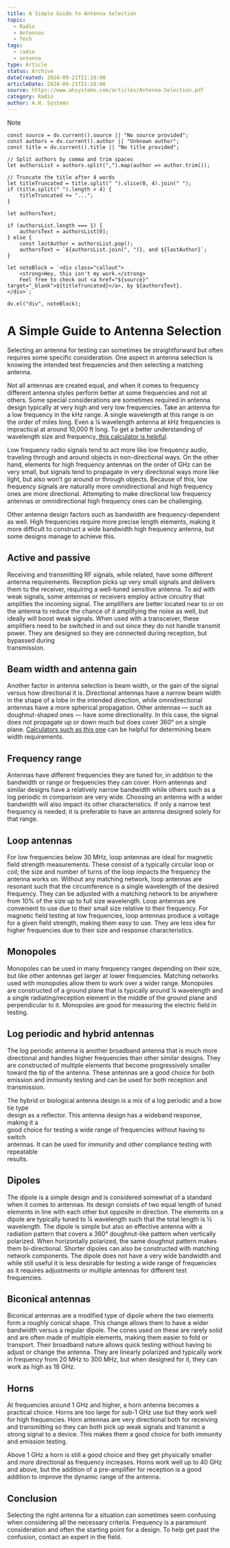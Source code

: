 ```yaml
---
title: A Simple Guide to Antenna Selection
topic:
  - Radio
  - Antennas
  - Tech
tags:
  - radio
  - antenna
type: Article
status: Archive
dateCreated: 2024-09-21T21:18:00
articleDate: 2024-09-21T21:18:00
source: https://www.ahsystems.com/articles/Antenna-Selection.pdf
category: Radio
author: A.H. Systems
---
```

> [!NOTE]
```dataviewjs
const source = dv.current().source || "No source provided";
const authors = dv.current().author || "Unknown author";
const title = dv.current().title || "No title provided";

// Split authors by comma and trim spaces
let authorsList = authors.split(",").map(author => author.trim());

// Truncate the title after 4 words
let titleTruncated = title.split(" ").slice(0, 4).join(" ");
if (title.split(" ").length > 4) {
    titleTruncated += "...";
}

let authorsText;

if (authorsList.length === 1) {
    authorsText = authorsList[0];
} else {
    const lastAuthor = authorsList.pop();
    authorsText = `${authorsList.join(", ")}, and ${lastAuthor}`;
}

let noteBlock = `<div class="callout">
    <strong>Hey, this isn't my work.</strong>
    Feel free to check out <a href="${source}" target="_blank">${titleTruncated}</a>, by ${authorsText}.
</div>`;

dv.el("div", noteBlock);

```
# A Simple Guide to Antenna Selection

Selecting an antenna for testing can sometimes be straightforward but often requires some specific consideration.   One aspect in antenna selection is knowing the intended test frequencies and then selecting a matching antenna.  

Not all antennas are created equal, and when it comes to frequency different antenna styles perform better at some frequencies and not at others. Some special considerations are sometimes required in antenna design typically at very high and very low frequencies. Take an antenna for a low frequency in the kHz range. A single wavelength at this range is on the order of miles long. Even a ¼ wavelength antenna at kHz frequencies is impractical at around 10,000 ft long. To get a better understanding of wavelength size and frequency,[ this calculator is helpful](https://www.ahsystems.com/EMC-formulas-equations/frequency-wavelength-calculator.php).  

Low frequency radio signals tend to act more like low frequency audio, traveling through and around objects in non-directional ways. On the other hand, elements for high frequency antennas on the order of GHz can be very small, but signals tend to propagate in very directional ways more like light, but also won’t go around or through objects. Because of this, low frequency signals are naturally more omnidirectional and high frequency ones are more directional. Attempting to make directional low frequency antennas or omnidirectional high frequency ones can be challenging.  

Other antenna design factors such as bandwidth are frequency-dependent as well. High frequencies require more precise length elements, making it more difficult to construct a wide bandwidth high  frequency antenna, but some designs manage to achieve this.

## Active and passive  
Receiving and transmitting RF signals, while related, have some different antenna requirements. Reception picks  up very small signals and delivers them to the receiver, requiring a well-tuned sensitive antenna. To aid with weak signals, some antennas or receivers employ active circuitry that amplifies the incoming signal. The amplifiers are  better located near to or on the antenna to reduce the chance of it amplifying the noise as well, but ideally will boost weak signals. When used with a transceiver, these amplifiers need to be switched in and out since they do not handle transmit power. They are designed so they are connected during reception, but bypassed during  
transmission. 
## Beam width and antenna gain  
Another factor in antenna selection is beam width, or the gain of the signal versus how directional it is. Directional antennas have a narrow beam width in the shape of a lobe in the intended direction, while omnidirectional antennas  have a more spherical propagation. Other antennas — such as doughnut-shaped ones — have some directionality. In this case, the signal does not propagate up or down much but does cover 360° on a single plane. [Calculators such as this one](https://www.ahsystems.com/EMC-formulas-equations/Antenna-beamwidth-coverage-calculation.php) can be helpful for determining beam width requirements.  
## Frequency range  
Antennas have different frequencies they are tuned for, in addition to the bandwidth or range or frequencies they can cover. Horn antennas and similar designs have a relatively narrow bandwidth while others such as a log periodic in comparison are very wide. Choosing an antenna with a wider bandwidth will also impact its other characteristics. If only a narrow test frequency is needed, it is preferable to have an antenna designed solely for  that range.

## Loop antennas  
For low frequencies below 30 MHz, loop antennas are ideal for magnetic field strength measurements. These consist of a typically circular loop or coil; the size and number of turns of the loop impacts the frequency the antenna works on. Without any matching network, loop antennas are resonant such that the circumference is a single wavelength of the desired frequency. They can be adjusted with a matching network to be anywhere from 10% of the size up to full size wavelength. Loop antennas are convenient to use due to their small size relative to their frequency. For magnetic field testing at low frequencies, loop antennas produce a voltage for a given field strength, making them easy to use. They are less idea for higher frequencies due to their  size and response characteristics.  

## Monopoles  
Monopoles can be used in many frequency ranges depending on their size, but like other antennas get larger at lower frequencies. Matching networks used with monopoles allow them to work over a wider range. Monopoles are constructed of a ground plane that is typically around ¼ wavelength and a single  radiating/reception element in the middle of the ground plane and perpendicular to it. Monopoles are good for measuring the electric field in testing.  

## Log periodic and hybrid antennas  
The log periodic antenna is another broadband antenna that is much more directional and handles higher frequencies than other similar designs. They are constructed of multiple elements that become progressively smaller toward the tip of the antenna.  These antennas are a good choice for both emission and immunity testing and can be used for both reception and transmission.  

The hybrid or biological antenna design is a mix of a log periodic and a bow tie type  
design as a reflector. This antenna design has a wideband response, making it a  
good choice for testing a wide range of frequencies without having to switch  
antennas. It can be used for immunity and other compliance testing with repeatable  
results.  

## Dipoles  
The dipole is a simple design and is considered somewhat of a standard when it comes to antennas. Its design consists of two equal length of tuned elements in line with each other but opposite in direction. The elements on a dipole are typically tuned to ¼ wavelength such that the total length is ½ wavelength. The dipole is simple but also an effective antenna with a radiation pattern that covers a 360° doughnut-like pattern when vertically polarized. When horizontally polarized, the same doughnut pattern makes them bi-directional. Shorter dipoles can also be constructed with matching network components. The dipole does not have a very wide bandwidth and while still useful it is less desirable for testing a wide range of frequencies as it requires adjustments or multiple antennas for different test frequencies.

## Biconical antennas  
Biconical antennas are a modified type of dipole where the two elements form a roughly conical shape. This change allows them to have a wider bandwidth versus a regular dipole. The cones used on these are rarely solid and are often made of multiple elements, making them easier to fold or transport. Their broadband nature allows quick testing without having to adjust or change the antenna. They are linearly polarized and typically work in  frequency from 20 MHz to 300 MHz, but when designed for it, they can work as high as 18 GHz.  
## Horns  
At frequencies around 1 GHz and higher, a horn antenna becomes a practical choice. Horns are too large for sub-1 GHz use but they work well for high frequencies. Horn antennas are very directional both for receiving and transmitting so they can both pick up weak signals and transmit a strong signal to a device. This makes them a good choice for both immunity and emission testing.  

Above 1 GHz a horn is still a good choice and they get physically smaller and more directional as frequency increases. Horns work well up to 40 GHz and above, but the addition of a pre-amplifier for reception is a good addition to improve the dynamic range of the antenna.  
## Conclusion 
Selecting the right antenna for a situation can sometimes seem confusing when considering all the necessary criteria. Frequency is a paramount consideration and often the starting point for a design. To help get past the confusion, contact an expert in the field.
